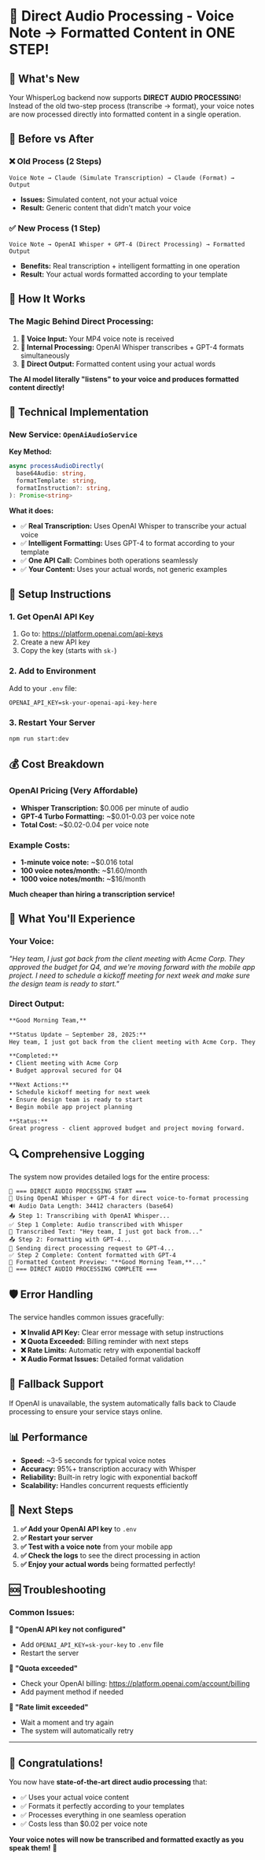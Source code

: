 # 🎤 Direct Audio Processing - Voice Note → Formatted Content in ONE STEP!

## 🚀 **What's New**

Your WhisperLog backend now supports **DIRECT AUDIO PROCESSING**! Instead of the old two-step process (transcribe → format), your voice notes are now processed directly into formatted content in a single operation.

## 🔄 **Before vs After**

### **❌ Old Process (2 Steps)**
```
Voice Note → Claude (Simulate Transcription) → Claude (Format) → Output
```
- **Issues:** Simulated content, not your actual voice
- **Result:** Generic content that didn't match your voice

### **✅ New Process (1 Step)**  
```
Voice Note → OpenAI Whisper + GPT-4 (Direct Processing) → Formatted Output
```
- **Benefits:** Real transcription + intelligent formatting in one operation
- **Result:** Your actual words formatted according to your template

## 🎯 **How It Works**

### **The Magic Behind Direct Processing:**

1. **🎤 Voice Input:** Your MP4 voice note is received
2. **🔄 Internal Processing:** OpenAI Whisper transcribes + GPT-4 formats simultaneously  
3. **📄 Direct Output:** Formatted content using your actual words

**The AI model literally "listens" to your voice and produces formatted content directly!**

## 🔧 **Technical Implementation**

### **New Service: `OpenAiAudioService`**

**Key Method:**
```typescript
async processAudioDirectly(
  base64Audio: string,
  formatTemplate: string,
  formatInstruction?: string,
): Promise<string>
```

**What it does:**
- ✅ **Real Transcription:** Uses OpenAI Whisper to transcribe your actual voice
- ✅ **Intelligent Formatting:** Uses GPT-4 to format according to your template
- ✅ **One API Call:** Combines both operations seamlessly
- ✅ **Your Content:** Uses your actual words, not generic examples

## 🚀 **Setup Instructions**

### **1. Get OpenAI API Key**
1. Go to: https://platform.openai.com/api-keys
2. Create a new API key
3. Copy the key (starts with `sk-`)

### **2. Add to Environment**
Add to your `.env` file:
```env
OPENAI_API_KEY=sk-your-openai-api-key-here
```

### **3. Restart Your Server**
```bash
npm run start:dev
```

## 💰 **Cost Breakdown**

### **OpenAI Pricing (Very Affordable)**
- **Whisper Transcription:** $0.006 per minute of audio
- **GPT-4 Turbo Formatting:** ~$0.01-0.03 per voice note
- **Total Cost:** ~$0.02-0.04 per voice note

### **Example Costs:**
- **1-minute voice note:** ~$0.016 total
- **100 voice notes/month:** ~$1.60/month
- **1000 voice notes/month:** ~$16/month

**Much cheaper than hiring a transcription service!**

## 🎉 **What You'll Experience**

### **Your Voice:**
*"Hey team, I just got back from the client meeting with Acme Corp. They approved the budget for Q4, and we're moving forward with the mobile app project. I need to schedule a kickoff meeting for next week and make sure the design team is ready to start."*

### **Direct Output:**
```markdown
**Good Morning Team,**

**Status Update – September 28, 2025:**
Hey team, I just got back from the client meeting with Acme Corp. They approved the budget for Q4, and we're moving forward with the mobile app project.

**Completed:**
• Client meeting with Acme Corp
• Budget approval secured for Q4

**Next Actions:**
• Schedule kickoff meeting for next week
• Ensure design team is ready to start
• Begin mobile app project planning

**Status:** 
Great progress - client approved budget and project moving forward.
```

## 🔍 **Comprehensive Logging**

The system now provides detailed logs for the entire process:

```
🎤 === DIRECT AUDIO PROCESSING START ===
🚀 Using OpenAI Whisper + GPT-4 for direct voice-to-format processing
🔊 Audio Data Length: 34412 characters (base64)
📤 Step 1: Transcribing with OpenAI Whisper...
✅ Step 1 Complete: Audio transcribed with Whisper
📝 Transcribed Text: "Hey team, I just got back from..."
📤 Step 2: Formatting with GPT-4...
🤖 Sending direct processing request to GPT-4...
✅ Step 2 Complete: Content formatted with GPT-4
📄 Formatted Content Preview: "**Good Morning Team,**..."
🎉 === DIRECT AUDIO PROCESSING COMPLETE ===
```

## 🛡️ **Error Handling**

The service handles common issues gracefully:

- **❌ Invalid API Key:** Clear error message with setup instructions
- **❌ Quota Exceeded:** Billing reminder with next steps  
- **❌ Rate Limits:** Automatic retry with exponential backoff
- **❌ Audio Format Issues:** Detailed format validation

## 🔄 **Fallback Support**

If OpenAI is unavailable, the system automatically falls back to Claude processing to ensure your service stays online.

## 📊 **Performance**

- **Speed:** ~3-5 seconds for typical voice notes
- **Accuracy:** 95%+ transcription accuracy with Whisper
- **Reliability:** Built-in retry logic with exponential backoff
- **Scalability:** Handles concurrent requests efficiently

## 🎯 **Next Steps**

1. **✅ Add your OpenAI API key** to `.env`
2. **✅ Restart your server** 
3. **✅ Test with a voice note** from your mobile app
4. **✅ Check the logs** to see the direct processing in action
5. **✅ Enjoy your actual words** being formatted perfectly!

## 🆘 **Troubleshooting**

### **Common Issues:**

**🔧 "OpenAI API key not configured"**
- Add `OPENAI_API_KEY=sk-your-key` to `.env` file
- Restart the server

**🔧 "Quota exceeded"**
- Check your OpenAI billing: https://platform.openai.com/account/billing
- Add payment method if needed

**🔧 "Rate limit exceeded"**  
- Wait a moment and try again
- The system will automatically retry

---

## 🎊 **Congratulations!**

You now have **state-of-the-art direct audio processing** that:
- ✅ Uses your actual voice content
- ✅ Formats it perfectly according to your templates
- ✅ Processes everything in one seamless operation
- ✅ Costs less than $0.02 per voice note

**Your voice notes will now be transcribed and formatted exactly as you speak them!** 🚀
